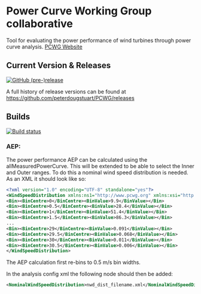 # Power Curve Working Group collaborative</h1>
Tool for evaluating the power performance of wind turbines through power curve analysis.
[PCWG Website](http://www.pcwg.org)

## Current Version & Releases

[![GitHub (pre-)release](https://img.shields.io/github/release/peterdougstuart/PCWG/all.svg)](https://github.com/peterdougstuart/PCWG/releases)

A full history of release versions can be found at https://github.com/peterdougstuart/PCWG/releases

## Builds
[![Build status](https://ci.appveyor.com/api/projects/status/v7385dr5ina75l6x?svg=true)](https://ci.appveyor.com/project/peterdougstuart/pcwg)


### AEP:

The power performance AEP can be calculated using the allMeasuredPowerCurve. This will be extended to be able to select the Inner and Outer ranges.
To do this a nominal wind speed distribution is needed. As an XML it should look like so:

```xml
<?xml version="1.0" encoding="UTF-8" standalone="yes"?>
<WindSpeedDistribution xmlns:ns1="http://www.pcwg.org" xmlns:xsi="http://www.w3.org/2001/XMLSchema-instance">
<Bin><BinCentre>0</BinCentre><BinValue>9.9</BinValue></Bin>
<Bin><BinCentre>0.5</BinCentre><BinValue>28.4</BinValue></Bin>
<Bin><BinCentre>1</BinCentre><BinValue>51.4</BinValue></Bin>
<Bin><BinCentre>1.5</BinCentre><BinValue>86.3</BinValue></Bin>
...
<Bin><BinCentre>29</BinCentre><BinValue>0.091</BinValue></Bin>
<Bin><BinCentre>29.5</BinCentre><BinValue>0.068</BinValue></Bin>
<Bin><BinCentre>30</BinCentre><BinValue>0.011</BinValue></Bin>
<Bin><BinCentre>30.5</BinCentre><BinValue>0.006</BinValue></Bin>
</WindSpeedDistribution>
```
The AEP calculation first re-bins to 0.5 m/s bin widths.


In the analysis config xml the following node should then be added:
```xml
<NominalWindSpeedDistribution>nwd_dist_filename.xml</NominalWindSpeedDistribution>
```


